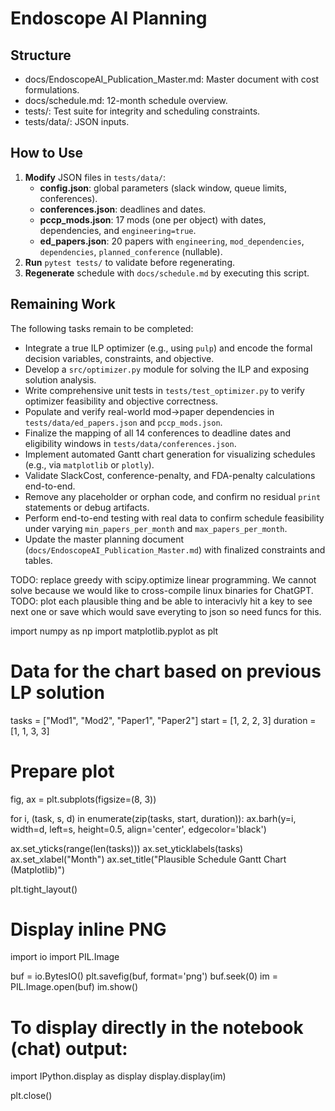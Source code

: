 # Endoscope AI Planning

## Structure
- docs/EndoscopeAI_Publication_Master.md: Master document with cost formulations.
- docs/schedule.md: 12-month schedule overview.
- tests/: Test suite for integrity and scheduling constraints.
- tests/data/: JSON inputs.

## How to Use
1. **Modify** JSON files in `tests/data/`:
   - **config.json**: global parameters (slack window, queue limits, conferences).
   - **conferences.json**: deadlines and dates.
   - **pccp_mods.json**: 17 mods (one per object) with dates, dependencies, and `engineering=true`.
   - **ed_papers.json**: 20 papers with `engineering`, `mod_dependencies`, `dependencies`, `planned_conference` (nullable).
2. **Run** `pytest tests/` to validate before regenerating.
3. **Regenerate** schedule with `docs/schedule.md` by executing this script.

## Remaining Work

The following tasks remain to be completed:

- Integrate a true ILP optimizer (e.g., using `pulp`) and encode the formal decision variables, constraints, and objective.
- Develop a `src/optimizer.py` module for solving the ILP and exposing solution analysis.
- Write comprehensive unit tests in `tests/test_optimizer.py` to verify optimizer feasibility and objective correctness.
- Populate and verify real-world mod→paper dependencies in `tests/data/ed_papers.json` and `pccp_mods.json`.
- Finalize the mapping of all 14 conferences to deadline dates and eligibility windows in `tests/data/conferences.json`.
- Implement automated Gantt chart generation for visualizing schedules (e.g., via `matplotlib` or `plotly`).
- Validate SlackCost, conference-penalty, and FDA-penalty calculations end-to-end.
- Remove any placeholder or orphan code, and confirm no residual `print` statements or debug artifacts.
- Perform end-to-end testing with real data to confirm schedule feasibility under varying `min_papers_per_month` and `max_papers_per_month`.
- Update the master planning document (`docs/EndoscopeAI_Publication_Master.md`) with finalized constraints and tables.

TODO: replace greedy with scipy.optimize linear programming. We cannot solve because we would like to cross-compile linux binaries for ChatGPT.
TODO: plot each plausible thing and be able to interacivly hit a key to see next one or save which would save everyting to json so need funcs for this.

import numpy as np
import matplotlib.pyplot as plt

# Data for the chart based on previous LP solution
tasks = ["Mod1", "Mod2", "Paper1", "Paper2"]
start = [1, 2, 2, 3]
duration = [1, 1, 3, 3]

# Prepare plot
fig, ax = plt.subplots(figsize=(8, 3))

for i, (task, s, d) in enumerate(zip(tasks, start, duration)):
    ax.barh(y=i, width=d, left=s, height=0.5, align='center', edgecolor='black')

ax.set_yticks(range(len(tasks)))
ax.set_yticklabels(tasks)
ax.set_xlabel("Month")
ax.set_title("Plausible Schedule Gantt Chart (Matplotlib)")

plt.tight_layout()

# Display inline PNG
import io
import PIL.Image

buf = io.BytesIO()
plt.savefig(buf, format='png')
buf.seek(0)
im = PIL.Image.open(buf)
im.show()

# To display directly in the notebook (chat) output:
import IPython.display as display
display.display(im)

plt.close()
